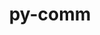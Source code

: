 ---
title: "py-comm"
layout: cache
categories: [package, develop-2024-05-19]
meta: {"versions": ["0.1.4"], "compilers": ["gcc@=11.1.0", "gcc@=11.4.0", "gcc@=9.4.0", "oneapi@=2024.0.0"], "oss": ["ubuntu20.04", "ubuntu22.04"], "platforms": ["linux"], "targets": ["neoverse_v1", "neoverse_v2", "ppc64le", "x86_64_v3"], "stacks": ["data-vis-sdk", "e4s", "e4s-neoverse-v2", "e4s-neoverse_v1", "e4s-oneapi", "e4s-power", "root"], "num_specs": 13, "num_specs_by_stack": {"e4s-power": 2, "root": 13, "data-vis-sdk": 2, "e4s-neoverse_v1": 2, "e4s-neoverse-v2": 2, "e4s": 3, "e4s-oneapi": 2}}
spec_details: [{"hash": "5ghqdcgux67llsefojqkqwkrlbcmgycr", "compiler": "gcc@=9.4.0", "versions": ["0.1.4"], "os": "ubuntu20.04", "platform": "linux", "target": "ppc64le", "variants": ["build_system=python_pip"], "stacks": ["e4s-power", "root"], "size": "-", "tarball": "https://binaries.spack.io/develop-2024-05-19/build_cache/linux-ubuntu20.04-ppc64le/gcc-9.4.0/py-comm-0.1.4/linux-ubuntu20.04-ppc64le-gcc-9.4.0-py-comm-0.1.4-5ghqdcgux67llsefojqkqwkrlbcmgycr.spack"}, {"hash": "qmytz3wqne5yojcqvp6rc27k3pyhubsj", "compiler": "gcc@=9.4.0", "versions": ["0.1.4"], "os": "ubuntu20.04", "platform": "linux", "target": "ppc64le", "variants": ["build_system=python_pip"], "stacks": ["e4s-power", "root"], "size": "-", "tarball": "https://binaries.spack.io/develop-2024-05-19/build_cache/linux-ubuntu20.04-ppc64le/gcc-9.4.0/py-comm-0.1.4/linux-ubuntu20.04-ppc64le-gcc-9.4.0-py-comm-0.1.4-qmytz3wqne5yojcqvp6rc27k3pyhubsj.spack"}, {"hash": "hhps2busyvnbs3fu5jg3h7bogywrguxt", "compiler": "gcc@=11.1.0", "versions": ["0.1.4"], "os": "ubuntu20.04", "platform": "linux", "target": "x86_64_v3", "variants": ["build_system=python_pip"], "stacks": ["root", "data-vis-sdk"], "size": "-", "tarball": "https://binaries.spack.io/develop-2024-05-19/build_cache/linux-ubuntu20.04-x86_64_v3/gcc-11.1.0/py-comm-0.1.4/linux-ubuntu20.04-x86_64_v3-gcc-11.1.0-py-comm-0.1.4-hhps2busyvnbs3fu5jg3h7bogywrguxt.spack"}, {"hash": "ivu44kierzkdjkrg4duurwylwhbjlu3h", "compiler": "gcc@=11.1.0", "versions": ["0.1.4"], "os": "ubuntu20.04", "platform": "linux", "target": "x86_64_v3", "variants": ["build_system=python_pip"], "stacks": ["root", "data-vis-sdk"], "size": "-", "tarball": "https://binaries.spack.io/develop-2024-05-19/build_cache/linux-ubuntu20.04-x86_64_v3/gcc-11.1.0/py-comm-0.1.4/linux-ubuntu20.04-x86_64_v3-gcc-11.1.0-py-comm-0.1.4-ivu44kierzkdjkrg4duurwylwhbjlu3h.spack"}, {"hash": "r5uvpljqzsyshtldldm4wmqrlfny2z2o", "compiler": "gcc@=11.4.0", "versions": ["0.1.4"], "os": "ubuntu22.04", "platform": "linux", "target": "neoverse_v1", "variants": ["build_system=python_pip"], "stacks": ["e4s-neoverse_v1", "root"], "size": "-", "tarball": "https://binaries.spack.io/develop-2024-05-19/build_cache/linux-ubuntu22.04-neoverse_v1/gcc-11.4.0/py-comm-0.1.4/linux-ubuntu22.04-neoverse_v1-gcc-11.4.0-py-comm-0.1.4-r5uvpljqzsyshtldldm4wmqrlfny2z2o.spack"}, {"hash": "s6ugnnklewtvm6ryzbfhhlznaolb7czj", "compiler": "gcc@=11.4.0", "versions": ["0.1.4"], "os": "ubuntu22.04", "platform": "linux", "target": "neoverse_v1", "variants": ["build_system=python_pip"], "stacks": ["e4s-neoverse_v1", "root"], "size": "-", "tarball": "https://binaries.spack.io/develop-2024-05-19/build_cache/linux-ubuntu22.04-neoverse_v1/gcc-11.4.0/py-comm-0.1.4/linux-ubuntu22.04-neoverse_v1-gcc-11.4.0-py-comm-0.1.4-s6ugnnklewtvm6ryzbfhhlznaolb7czj.spack"}, {"hash": "tdh4p53l4ej2h4ovonkal447qzgg2hgj", "compiler": "gcc@=11.4.0", "versions": ["0.1.4"], "os": "ubuntu22.04", "platform": "linux", "target": "neoverse_v2", "variants": ["build_system=python_pip"], "stacks": ["root", "e4s-neoverse-v2"], "size": "-", "tarball": "https://binaries.spack.io/develop-2024-05-19/build_cache/linux-ubuntu22.04-neoverse_v2/gcc-11.4.0/py-comm-0.1.4/linux-ubuntu22.04-neoverse_v2-gcc-11.4.0-py-comm-0.1.4-tdh4p53l4ej2h4ovonkal447qzgg2hgj.spack"}, {"hash": "yxmxxxwhahvmommrt5efqhkifakiaqjr", "compiler": "gcc@=11.4.0", "versions": ["0.1.4"], "os": "ubuntu22.04", "platform": "linux", "target": "neoverse_v2", "variants": ["build_system=python_pip"], "stacks": ["root", "e4s-neoverse-v2"], "size": "-", "tarball": "https://binaries.spack.io/develop-2024-05-19/build_cache/linux-ubuntu22.04-neoverse_v2/gcc-11.4.0/py-comm-0.1.4/linux-ubuntu22.04-neoverse_v2-gcc-11.4.0-py-comm-0.1.4-yxmxxxwhahvmommrt5efqhkifakiaqjr.spack"}, {"hash": "vcqnxiyz4bdl36yzksznsagsx3ahvjxe", "compiler": "gcc@=11.4.0", "versions": ["0.1.4"], "os": "ubuntu22.04", "platform": "linux", "target": "x86_64_v3", "variants": ["build_system=python_pip"], "stacks": ["root", "e4s"], "size": "-", "tarball": "https://binaries.spack.io/develop-2024-05-19/build_cache/linux-ubuntu22.04-x86_64_v3/gcc-11.4.0/py-comm-0.1.4/linux-ubuntu22.04-x86_64_v3-gcc-11.4.0-py-comm-0.1.4-vcqnxiyz4bdl36yzksznsagsx3ahvjxe.spack"}, {"hash": "msjiqaikbsa2yemlc5p7pcdfl7twjecr", "compiler": "gcc@=11.4.0", "versions": ["0.1.4"], "os": "ubuntu22.04", "platform": "linux", "target": "x86_64_v3", "variants": ["build_system=python_pip"], "stacks": ["root", "e4s"], "size": "-", "tarball": "https://binaries.spack.io/develop-2024-05-19/build_cache/linux-ubuntu22.04-x86_64_v3/gcc-11.4.0/py-comm-0.1.4/linux-ubuntu22.04-x86_64_v3-gcc-11.4.0-py-comm-0.1.4-msjiqaikbsa2yemlc5p7pcdfl7twjecr.spack"}, {"hash": "xdbhwsi2nbqphmqynvjwlxgiliitv67c", "compiler": "gcc@=11.4.0", "versions": ["0.1.4"], "os": "ubuntu22.04", "platform": "linux", "target": "x86_64_v3", "variants": ["build_system=python_pip"], "stacks": ["root", "e4s"], "size": "-", "tarball": "https://binaries.spack.io/develop-2024-05-19/build_cache/linux-ubuntu22.04-x86_64_v3/gcc-11.4.0/py-comm-0.1.4/linux-ubuntu22.04-x86_64_v3-gcc-11.4.0-py-comm-0.1.4-xdbhwsi2nbqphmqynvjwlxgiliitv67c.spack"}, {"hash": "ds34zvxezd7anqrmsp2fbuleoh5ekmmz", "compiler": "oneapi@=2024.0.0", "versions": ["0.1.4"], "os": "ubuntu22.04", "platform": "linux", "target": "x86_64_v3", "variants": ["build_system=python_pip"], "stacks": ["root", "e4s-oneapi"], "size": "-", "tarball": "https://binaries.spack.io/develop-2024-05-19/build_cache/linux-ubuntu22.04-x86_64_v3/oneapi-2024.0.0/py-comm-0.1.4/linux-ubuntu22.04-x86_64_v3-oneapi-2024.0.0-py-comm-0.1.4-ds34zvxezd7anqrmsp2fbuleoh5ekmmz.spack"}, {"hash": "v5ua34hhmlwoxrvbwxduuiasy2fhupju", "compiler": "oneapi@=2024.0.0", "versions": ["0.1.4"], "os": "ubuntu22.04", "platform": "linux", "target": "x86_64_v3", "variants": ["build_system=python_pip"], "stacks": ["root", "e4s-oneapi"], "size": "-", "tarball": "https://binaries.spack.io/develop-2024-05-19/build_cache/linux-ubuntu22.04-x86_64_v3/oneapi-2024.0.0/py-comm-0.1.4/linux-ubuntu22.04-x86_64_v3-oneapi-2024.0.0-py-comm-0.1.4-v5ua34hhmlwoxrvbwxduuiasy2fhupju.spack"}]
---